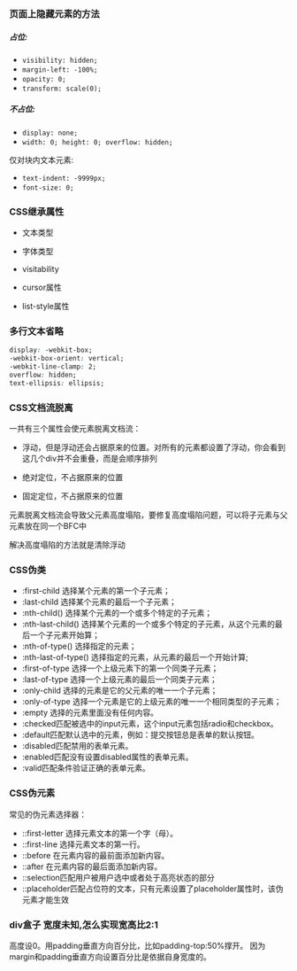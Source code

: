 ### 页面上隐藏元素的方法

##### 占位:

- `visibility: hidden;`
- `margin-left: -100%;`
- `opacity: 0;`
- `transform: scale(0);`

##### 不占位:

- `display: none;`
- `width: 0; height: 0; overflow: hidden;`

仅对块内文本元素:

- `text-indent: -9999px;`
- `font-size: 0;`

### CSS继承属性

- 文本类型

- 字体类型
- visitability
- cursor属性
- list-style属性

### 多行文本省略

```css
display: -webkit-box;
-webkit-box-orient: vertical;
-webkit-line-clamp: 2;
overflow: hidden;
text-ellipsis: ellipsis;
```

### CSS文档流脱离

一共有三个属性会使元素脱离文档流：

- 浮动，但是浮动还会占据原来的位置。对所有的元素都设置了浮动，你会看到这几个div并不会重叠，而是会顺序排列

- 绝对定位，不占据原来的位置

- 固定定位，不占据原来的位置

元素脱离文档流会导致父元素高度塌陷，要修复高度塌陷问题，可以将子元素与父元素放在同一个BFC中

解决高度塌陷的方法就是清除浮动

### CSS伪类

- :first-child 选择某个元素的第一个子元素；  
- :last-child 选择某个元素的最后一个子元素；
- :nth-child() 选择某个元素的一个或多个特定的子元素；
- :nth-last-child() 选择某个元素的一个或多个特定的子元素，从这个元素的最后一个子元素开始算；
- :nth-of-type() 选择指定的元素；
- :nth-last-of-type() 选择指定的元素，从元素的最后一个开始计算;
- :first-of-type 选择一个上级元素下的第一个同类子元素；
- :last-of-type 选择一个上级元素的最后一个同类子元素；
- :only-child 选择的元素是它的父元素的唯一一个子元素；
- :only-of-type 选择一个元素是它的上级元素的唯一一个相同类型的子元素；
- :empty 选择的元素里面没有任何内容。
- :checked匹配被选中的input元素，这个input元素包括radio和checkbox。
- :default匹配默认选中的元素，例如：提交按钮总是表单的默认按钮。
- :disabled匹配禁用的表单元素。
- :enabled匹配没有设置disabled属性的表单元素。
- :valid匹配条件验证正确的表单元素。

### CSS伪元素

常见的伪元素选择器：

- ::first-letter 选择元素文本的第一个字（母）。
- ::first-line 选择元素文本的第一行。
- ::before 在元素内容的最前面添加新内容。
- ::after 在元素内容的最后面添加新内容。
- ::selection匹配用户被用户选中或者处于高亮状态的部分
- ::placeholder匹配占位符的文本，只有元素设置了placeholder属性时，该伪元素才能生效

### div盒子 宽度未知,怎么实现宽高比2:1

高度设0。用padding垂直方向百分比，比如padding-top:50%撑开。 因为margin和padding垂直方向设置百分比是依据自身宽度的。

